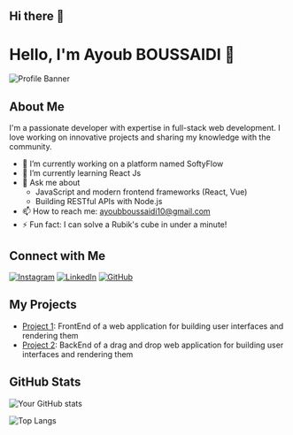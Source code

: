 ## Hi there 👋

# Hello, I'm Ayoub BOUSSAIDI 👋

![Profile Banner](https://github.com/AyoubBoussaidi/AyoubBoussaidi/edit/main/about-pic.jpeg)

## About Me

I'm a passionate developer with expertise in full-stack web development. I love working on innovative projects and sharing my knowledge with the community.

- 🔭 I’m currently working on a platform named SoftyFlow
- 🌱 I’m currently learning React Js 
- 💬 Ask me about
  - JavaScript and modern frontend frameworks (React, Vue)
  - Building RESTful APIs with Node.js
- 📫 How to reach me: ayoubboussaidi10@gmail.com
- ⚡ Fun fact: I can solve a Rubik's cube in under a minute!


## Connect with Me

[![Instagram](https://img.shields.io/badge/Instagram-Follow-blue?style=flat&logo=instagram)](https://instagram.com/boussaidi.ayoub)
[![LinkedIn](https://img.shields.io/badge/LinkedIn-Connect-blue?style=flat&logo=linkedin)](https://www.linkedin.com/in/ayoub-boussaidi-acc/)
[![GitHub](https://img.shields.io/github/followers/your-github-username?label=Follow&style=social)](https://github.com/AyoubBoussaidi)

## My Projects

- [Project 1](https://github.com/AyoubBoussaidi/Drag-Drop-FrontEnd): FrontEnd of a web application for building user interfaces and rendering them
- [Project 2](https://github.com/AyoubBoussaidi/Drag-Drop-BackEnd): BackEnd of a drag and drop web application for building user interfaces and rendering them


## GitHub Stats

![Your GitHub stats](https://github-readme-stats.vercel.app/api?username=AyoubBoussaidi&show_icons=true&hide_border=true&theme=radical)

![Top Langs](https://github-readme-stats.vercel.app/api/top-langs/?username=AyoubBoussaidi&layout=compact&hide_border=true&theme=radical)




